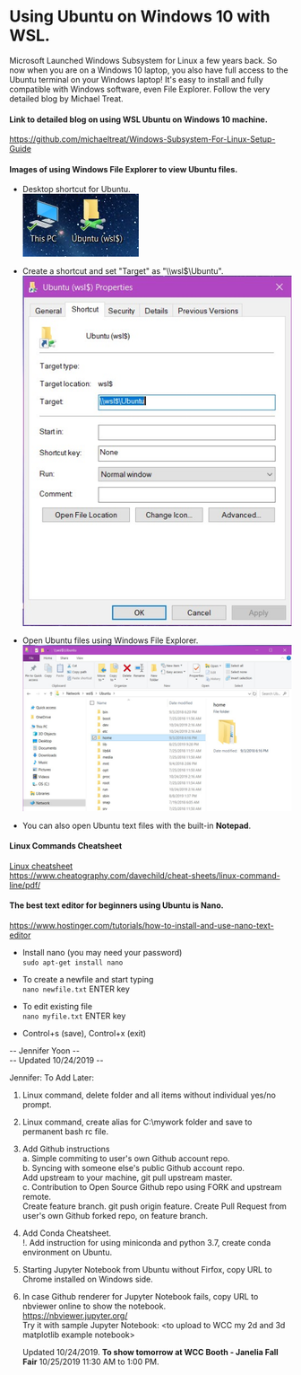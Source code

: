 # Using Ubuntu on Windows 10 with WSL.  

Microsoft Launched Windows Subsystem for Linux a few years back. 
So now when you are on a Windows 10 laptop, you also have full access to the Ubuntu terminal on your Windows laptop! 
It's easy to install and fully compatible with Windows software, even File Explorer.  Follow the very detailed blog by Michael Treat.

#### Link to detailed blog on using WSL Ubuntu on Windows 10 machine.  

https://github.com/michaeltreat/Windows-Subsystem-For-Linux-Setup-Guide  

  
#### Images of using Windows File Explorer to view Ubuntu files.  

 - Desktop shortcut for Ubuntu.  
   ![shortcuts](img-shortcut.jpg)  

     
 - Create a shortcut and set "Target" as "\\\wsl$\Ubuntu".  
   ![Shortcut Properties view](img-shortcut-properties.jpg)  

   
 - Open Ubuntu files using Windows File Explorer.   
   ![Ubuntu folder in File Explorer](img-file-explorer.jpg)    

   
 - You can also open Ubuntu text files with the built-in **Notepad**.  

#### Linux Commands Cheatsheet  

[Linux cheatsheet](davechild_linux-command-line.pdf)  
https://www.cheatography.com/davechild/cheat-sheets/linux-command-line/pdf/  

#### The best text editor for beginners using Ubuntu is Nano.  

https://www.hostinger.com/tutorials/how-to-install-and-use-nano-text-editor  

 - Install nano (you may need your password)   
   ```sudo apt-get install nano ```  
   
 - To create a newfile and start typing   
   ```nano newfile.txt``` ENTER key  

 - To edit existing file   
   ```nano myfile.txt``` ENTER key   
 
 - Control+s (save), Control+x (exit)  


-- Jennifer Yoon  --  
-- Updated 10/24/2019 --  

Jennifer: To Add Later:  

 1. Linux command, delete folder and all items without individual yes/no prompt.  
 1. Linux command, create alias for C:\mywork folder and save to permanent bash rc file.  
 
 1. Add Github instructions  
    a. Simple commiting to user's own Github account repo.  
    b. Syncing with someone else's public Github account repo.  
       Add upstream to your machine, git pull upstream master.   
    c. Contribution to Open Source Github repo using FORK and upstream remote.  
       Create feature branch.  git push origin feature. 
       Create Pull Request from user's own Github forked repo, on feature branch.  
 
 1. Add Conda Cheatsheet.  
 !. Add instruction for using miniconda and python 3.7, create conda environment on Ubuntu.  
 1. Starting Jupyter Notebook from Ubuntu without Firfox, copy URL to Chrome installed on Windows side.  
 1. In case Github renderer for Jupyter Notebook fails, copy URL to nbviewer online to show the notebook.  
    https://nbviewer.jupyter.org/  
    Try it with sample Jupyter Notebook:  <to upload to WCC my 2d and 3d matplotlib example notebook>  
    
    Updated 10/24/2019.  **To show tomorrow at WCC Booth - Janelia Fall Fair** 10/25/2019 11:30 AM to 1:00 PM.  
    
    
